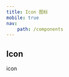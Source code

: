 ```yaml
---
title: Icon 图标
mobile: true
nav:
    path: /components
---
```


## Icon

icon

<code src="./demo.tsx" />
